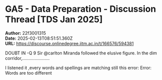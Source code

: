 # GA5 - Data Preparation - Discussion Thread [TDS Jan 2025]

**Author:** 22f3001315  
**Date:** 2025-02-13T08:51:51.360Z  
**URL:** https://discourse.onlinedegree.iitm.ac.in/t/166576/594381

DOUBT IN -Q 9 Sir @carlton
Miranda followed the elusive figure.  In the dim corridor,......................

I listened it ,every words and spellings are matching still this error:
Error: Words are too different
